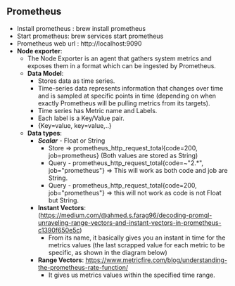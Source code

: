 ## Prometheus
- Install prometheus : brew install prometheus
- Start prometheus: brew services start prometheus
- Prometheus web url : http://localhost:9090
- **Node exporter**:
   - The Node Exporter is an agent that gathers system metrics and exposes them in a format which can be ingested by Prometheus.
   - **Data Model**:
     - Stores data as time series.
     - Time-series data represents information that changes over time and is sampled at specific points in time (depending on when exactly Prometheus will be pulling metrics from its targets). 
     - Time series has Metric name and Labels.
     - Each label is a Key/Value pair.
     - <metric name>{Key=value, key=value,..}
  - **Data types**:
    - ***Scalar*** - Float or String
       - Store => prometheus_http_request_total{code=200, job=prometheus} (Both values are stored as String)
       - Query - prometheus_http_request_total{code=~"2.*", job="prometheus"} => This will work as both code and job are String.
       - Query - prometheus_http_request_total{code=200, job="prometheus"} => this will not work as code is not Float but String.
    - **Instant Vectors**: (https://medium.com/@ahmed.s.farag96/decoding-promql-unraveling-range-vectors-and-instant-vectors-in-prometheus-c1390f650e5c)
       - From its name, it basically gives you an instant in time for the metrics values (the last scrapped value for each metric to be specific, as shown in the diagram below)
    - **Range Vectors**: https://www.metricfire.com/blog/understanding-the-prometheus-rate-function/
       -  It gives us metrics values within the specified time range. 
         
